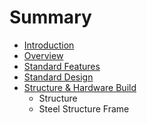 # Summary

* [Introduction](README.md)
* [Overview](overview.md)
* [Standard Features](standard_features.md)
* [Standard Design](standard_design.md)
* [Structure & Hardware Build](build/build_summary.md)
   * Structure
   * Steel Structure Frame

